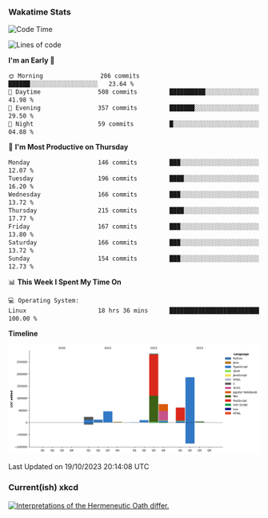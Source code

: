 ### Wakatime Stats
<!--START_SECTION:waka-->
![Code Time](http://img.shields.io/badge/Code%20Time-2%2C038%20hrs%2024%20mins-blue)

![Lines of code](https://img.shields.io/badge/From%20Hello%20World%20I%27ve%20Written-703.1%20thousand%20lines%20of%20code-blue)

**I'm an Early 🐤** 

```text
🌞 Morning                286 commits         ██████░░░░░░░░░░░░░░░░░░░   23.64 % 
🌆 Daytime                508 commits         ██████████░░░░░░░░░░░░░░░   41.98 % 
🌃 Evening                357 commits         ███████░░░░░░░░░░░░░░░░░░   29.50 % 
🌙 Night                  59 commits          █░░░░░░░░░░░░░░░░░░░░░░░░   04.88 % 
```
📅 **I'm Most Productive on Thursday** 

```text
Monday                   146 commits         ███░░░░░░░░░░░░░░░░░░░░░░   12.07 % 
Tuesday                  196 commits         ████░░░░░░░░░░░░░░░░░░░░░   16.20 % 
Wednesday                166 commits         ███░░░░░░░░░░░░░░░░░░░░░░   13.72 % 
Thursday                 215 commits         ████░░░░░░░░░░░░░░░░░░░░░   17.77 % 
Friday                   167 commits         ███░░░░░░░░░░░░░░░░░░░░░░   13.80 % 
Saturday                 166 commits         ███░░░░░░░░░░░░░░░░░░░░░░   13.72 % 
Sunday                   154 commits         ███░░░░░░░░░░░░░░░░░░░░░░   12.73 % 
```


📊 **This Week I Spent My Time On** 

```text
💻 Operating System: 
Linux                    18 hrs 36 mins      █████████████████████████   100.00 % 
```

**Timeline**

![Lines of Code chart](https://raw.githubusercontent.com/joshuajeschek/joshuajeschek/main/assets/bar_graph.png)


 Last Updated on 19/10/2023 20:14:08 UTC
<!--END_SECTION:waka-->

### Current(ish) xkcd
<a id="xkcd-a" title="Interpretations of the Hermeneutic Oath differ." href="https://www.xkcd.com" target="_blank">
        <img align="center" id="xkcd-img" src="https://imgs.xkcd.com/comics/professional_oaths.png" alt="Interpretations of the Hermeneutic Oath differ." height=300 />
</a>
